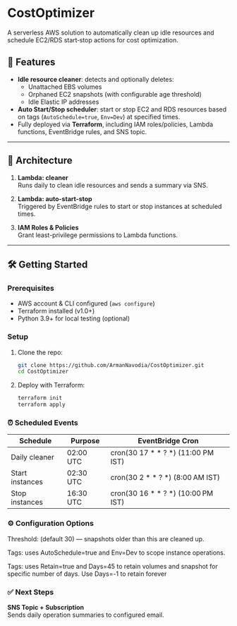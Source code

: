 # CostOptimizer

A serverless AWS solution to automatically clean up idle resources and schedule EC2/RDS start‑stop actions for cost optimization.

## 🚀 Features

- **Idle resource cleaner**: detects and optionally deletes:
  - Unattached EBS volumes
  - Orphaned EC2 snapshots (with configurable age threshold)
  - Idle Elastic IP addresses
- **Auto Start/Stop scheduler**: start or stop EC2 and RDS resources based on tags (`AutoSchedule=true`, `Env=Dev`) at specified times.
- Fully deployed via **Terraform**, including IAM roles/policies, Lambda functions, EventBridge rules, and SNS topic.

---

## 🧩 Architecture

1. **Lambda: cleaner**  
   Runs daily to clean idle resources and sends a summary via SNS.

2. **Lambda: auto-start-stop**  
   Triggered by EventBridge rules to start or stop instances at scheduled times.

3. **IAM Roles & Policies**  
   Grant least-privilege permissions to Lambda functions.

---

## 🛠️ Getting Started

### Prerequisites

- AWS account & CLI configured (`aws configure`)
- Terraform installed (v1.0+)
- Python 3.9+ for local testing (optional)

### Setup

1. Clone the repo:
   ```bash
   git clone https://github.com/ArmanNavodia/CostOptimizer.git
   cd CostOptimizer
2. Deploy with Terraform:
    ```bash
    terraform init
    terraform apply
### ⏰ Scheduled Events
| Schedule	| Purpose |	EventBridge Cron |
|-----------|---------|------------------|
|Daily cleaner|	02:00 UTC|cron(30 17 * * ? *) (11:00 PM IST)|
|Start instances|02:30 UTC|cron(30 2 * * ? *) (8:00 AM IST)|
|Stop instances|16:30 UTC|cron(30 16 * * ? *) (10:00 PM IST)|


### ⚙️ Configuration Options
Threshold: (default 30) — snapshots older than this are cleaned up.

Tags: uses AutoSchedule=true and Env=Dev to scope instance operations.

Tags: uses Retain=true and Days=45 to retain volumes and snapshot for specific number of days. Use Days=-1 to retain forever

### ✅ Next Steps

**SNS Topic + Subscription**  
   Sends daily operation summaries to configured email.